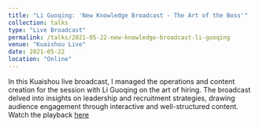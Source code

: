 ```yaml
---
title: "Li Guoqing: 'New Knowledge Broadcast - The Art of the Boss'"
collection: talks
type: "Live Broadcast"
permalink: /talks/2021-05-22-new-knowledge-broadcast-li-guoqing
venue: "Kuaishou Live"
date: 2021-05-22
location: "Online"
---
```

In this Kuaishou live broadcast, I managed the operations and content creation for the session with Li Guoqing on the art of hiring. The broadcast delved into insights on leadership and recruitment strategies, drawing audience engagement through interactive and well-structured content.
Watch the playback [here](https://live.kuaishou.com/playback/3xfdudqje6zxz6s)
